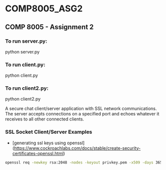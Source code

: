# COMP8005_ASG2

## COMP 8005 - Assignment 2

### To run server.py:

python server.py

### To run client.py:

python client.py

### To run client2.py:

python client2.py

A secure chat client/server application with SSL network communications. The server accepts connections on a specified port and echoes whatever it receives to all other connected clients.

### SSL Socket Client/Server Examples

- [generating ssl keys using openssl] (https://www.cockroachlabs.com/docs/stable/create-security-certificates-openssl.html)

```sh
openssl req -newkey rsa:2048 -nodes -keyout privkey.pem -x509 -days 36500 -out certificate.pem
```
